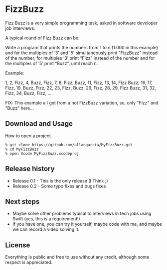 # FizzBuzz

Fizz Buzz is a very simple programming task, asked in software developer job interviews.

A typical round of Fizz Buzz can be:

Write a program that prints the numbers from 1 to n (1.000 in this example) and for the multiples of ‘3’ and '5' simultaneously print "FizzBuzz" instead of the number, for multiples ‘3’ print “Fizz” instead of the number and for the multiples of ‘5’ print “Buzz”, until reach n.

Example:

1, 2, Fizz, 4, Buzz, Fizz, 7, 8, Fizz, Buzz, 11, Fizz, 13, 14, Fizz Buzz, 16, 17, Fizz, 19, Buzz, Fizz, 22, 23, Fizz, Buzz, 26, Fizz, 28, 29, Fizz Buzz, 31, 32, Fizz, 34, Buzz, Fizz, ...

FIX: This example a I get from a not FizzBuzz variation, so, only "Fizz" and "Buzz" here...

## Download and Usage

How to open a project

```
% git clone https://github.com/allangarcia/MyFizzBuzz.git
% cd MyFizzBuzz
% open Xcode MyFizzBuzz.xcodeproj
```

## Release history

- Release 0.1 - This is the only release (I Think ;)
- Release 0.2 - Some typo fixes and bugs fixes

## Next steps

- Maybe solve other problems typical to interviews in tech jobs using Swift (yes, this is a requirement!)
- If you have one, you can try it yourself, maybe code with me, and maybe we can record a video solving it.

## License

Everything is public and free to use without any credit, although some respect is appreciated.
